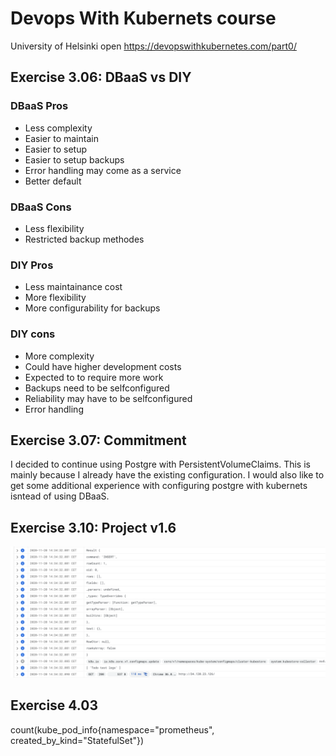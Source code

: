 # Devops With Kubernets course
University of Helsinki open https://devopswithkubernetes.com/part0/

## Exercise 3.06: DBaaS vs DIY

### DBaaS Pros
- Less complexity
- Easier to maintain
- Easier to setup 
- Easier to setup backups
- Error handling may come as a service
- Better default

### DBaaS Cons
- Less flexibility
- Restricted backup methodes

### DIY Pros
- Less maintainance cost
- More flexibility
- More configurability for backups


### DIY cons
- More complexity
- Could have higher development costs
- Expected to to require more work
- Backups need to be selfconfigured
- Reliability may have to be selfconfigured
- Error handling

## Exercise 3.07: Commitment

I decided to continue using Postgre with PersistentVolumeClaims. This is mainly because I already have the existing configuration. I would also like to get some additional experience with configuring postgre with kubernets isntead of using DBaaS.

## Exercise 3.10: Project v1.6

![logging](logs.png)

## Exercise 4.03

count(kube_pod_info{namespace="prometheus", created_by_kind="StatefulSet"})